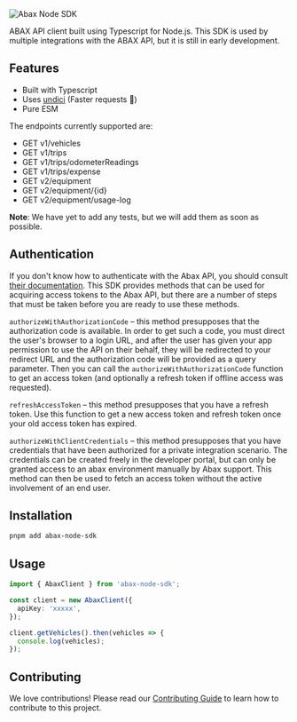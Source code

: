 <img src=".github/logo.svg" alt="Abax Node SDK">

ABAX API client built using Typescript for Node.js. This SDK is used by multiple
integrations with the ABAX API, but it is still in early development.

## Features

- Built with Typescript
- Uses [undici](https://github.com/nodejs/undici) (Faster requests 🚀)
- Pure ESM

The endpoints currently supported are:

- GET v1/vehicles
- GET v1/trips
- GET v1/trips/odometerReadings
- GET v1/trips/expense
- GET v2/equipment
- GET v2/equipment/{id}
- GET v2/equipment/usage-log

**Note**: We have yet to add any tests, but we will add them as soon as
possible.

## Authentication

If you don't know how to authenticate with the Abax API, you should consult
[their documentation](https://developers.abax.cloud/getting-started#authentication-and-authorization-details).
This SDK provides methods that can be used for acquiring access tokens to the
Abax API, but there are a number of steps that must be taken before you are
ready to use these methods.

`authorizeWithAuthorizationCode` – this method presupposes that the
authorization code is available. In order to get such a code, you must direct
the user's browser to a login URL, and after the user has given your app
permission to use the API on their behalf, they will be redirected to your
redirect URL and the authorization code will be provided as a query parameter.
Then you can call the `authorizeWithAuthorizationCode` function to get an access
token (and optionally a refresh token if offline access was requested).

`refreshAccessToken` – this method presupposes that you have a refresh token.
Use this function to get a new access token and refresh token once your old
access token has expired.

`authorizeWithClientCredentials` – this method presupposes that you have
credentials that have been authorized for a private integration scenario. The
credentials can be created freely in the developer portal, but can only be
granted access to an abax environment manually by Abax support. This method can
then be used to fetch an access token without the active involvement of an end
user.

## Installation

```bash
pnpm add abax-node-sdk
```

## Usage

```typescript
import { AbaxClient } from 'abax-node-sdk';

const client = new AbaxClient({
  apiKey: 'xxxxx',
});

client.getVehicles().then(vehicles => {
  console.log(vehicles);
});
```

## Contributing

We love contributions! Please read our [Contributing Guide](CONTRIBUTING.md) to
learn how to contribute to this project.
